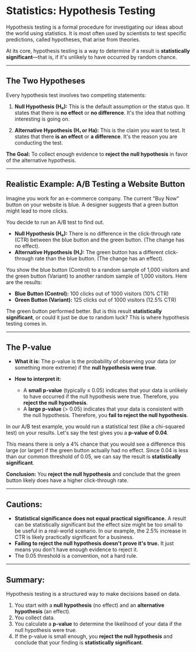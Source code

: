 # Statistics: Hypothesis Testing

Hypothesis testing is a formal procedure for investigating our ideas about the world using statistics. It is most often used by scientists to test specific predictions, called hypotheses, that arise from theories.

At its core, hypothesis testing is a way to determine if a result is **statistically significant**—that is, if it's unlikely to have occurred by random chance.

---

## The Two Hypotheses

Every hypothesis test involves two competing statements:

1.  **Null Hypothesis (H₀):** This is the default assumption or the status quo. It states that there is **no effect** or **no difference**. It's the idea that nothing interesting is going on.

2.  **Alternative Hypothesis (H₁ or Ha):** This is the claim you want to test. It states that there **is an effect** or **a difference**. It's the reason you are conducting the test.

**The Goal:** To collect enough evidence to **reject the null hypothesis** in favor of the alternative hypothesis.

---

## Realistic Example: A/B Testing a Website Button

Imagine you work for an e-commerce company. The current "Buy Now" button on your website is blue. A designer suggests that a green button might lead to more clicks.

You decide to run an A/B test to find out.

*   **Null Hypothesis (H₀):** There is no difference in the click-through rate (CTR) between the blue button and the green button. (The change has no effect).
*   **Alternative Hypothesis (H₁):** The green button has a different click-through rate than the blue button. (The change has an effect).

You show the blue button (Control) to a random sample of 1,000 visitors and the green button (Variant) to another random sample of 1,000 visitors. Here are the results:

*   **Blue Button (Control):** 100 clicks out of 1000 visitors (10% CTR)
*   **Green Button (Variant):** 125 clicks out of 1000 visitors (12.5% CTR)

The green button performed better. But is this result **statistically significant**, or could it just be due to random luck? This is where hypothesis testing comes in.

---

## The P-value

*   **What it is:** The p-value is the probability of observing your data (or something more extreme) if the **null hypothesis were true**.

*   **How to interpret it:**
    -   A **small p-value** (typically ≤ 0.05) indicates that your data is unlikely to have occurred if the null hypothesis were true. Therefore, you **reject the null hypothesis**.
    -   A **large p-value** (> 0.05) indicates that your data is consistent with the null hypothesis. Therefore, you **fail to reject the null hypothesis**.

In our A/B test example, you would run a statistical test (like a chi-squared test) on your results. Let's say the test gives you a **p-value of 0.04**.

This means there is only a 4% chance that you would see a difference this large (or larger) if the green button actually had no effect. Since 0.04 is less than our common threshold of 0.05, we can say the result is **statistically significant**.

**Conclusion:** You **reject the null hypothesis** and conclude that the green button likely does have a higher click-through rate.

---

## Cautions:

-   **Statistical significance does not equal practical significance.** A result can be statistically significant but the effect size might be too small to be useful in a real-world scenario. In our example, the 2.5% increase in CTR is likely practically significant for a business.
-   **Failing to reject the null hypothesis doesn't prove it's true.** It just means you don't have enough evidence to reject it.
-   The 0.05 threshold is a convention, not a hard rule.

---

## Summary:

Hypothesis testing is a structured way to make decisions based on data.

1.  You start with a **null hypothesis** (no effect) and an **alternative hypothesis** (an effect).
2.  You collect data.
3.  You calculate a **p-value** to determine the likelihood of your data if the null hypothesis were true.
4.  If the p-value is small enough, you **reject the null hypothesis** and conclude that your finding is **statistically significant**.
